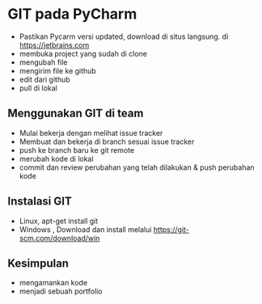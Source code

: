# GIT pada PyCharm
- Pastikan Pycarm versi updated, download di situs langsung. di https://jetbrains.com
- membuka project yang sudah di clone
- mengubah file
- mengirim file ke github
- edit dari github
- pull di lokal

## Menggunakan GIT di team
- Mulai bekerja dengan melihat issue tracker
- Membuat dan bekerja di branch sesuai issue tracker
- push ke branch baru ke git remote
- merubah kode di lokal
- commit dan review perubahan yang telah dilakukan & push perubahan kode

## Instalasi GIT
- Linux, apt-get install git
- Windows , Download dan install melalui https://git-scm.com/download/win

## Kesimpulan
- mengamankan kode
- menjadi sebuah portfolio
